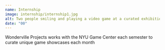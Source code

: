 ```yaml
---
name: Internship
image: internship/internship1.jpg
alt: Two people smiling and playing a video game at a curated exhibition
date: "00"
---
```


<aside>
Wonderville Projects works with the NYU Game Center each semester to curate unique game showcases each month
</aside>